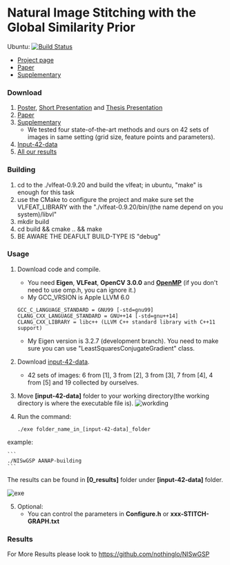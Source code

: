 # Natural Image Stitching with the Global Similarity Prior

Ubuntu:
[![Build Status](https://www.travis-ci.org/Yannnnnnnnnnnn/NISwGSP.svg?branch=master)](https://www.travis-ci.org/Yannnnnnnnnnnn/NISwGSP)

- [Project page](http://www.cmlab.csie.ntu.edu.tw/project/stitching-wGSP/)
- [Paper](http://www.cmlab.csie.ntu.edu.tw/project/stitching-wGSP/ECCV-2016-NISwGSP.pdf)
- [Supplementary](http://www.cmlab.csie.ntu.edu.tw/project/stitching-wGSP/ECCV-2016-NISwGSP-supplementary-material.pdf)

### Download
1. [Poster](http://www.cmlab.csie.ntu.edu.tw/project/stitching-wGSP/Poster.pdf), [Short Presentation](http://www.cmlab.csie.ntu.edu.tw/project/stitching-wGSP/Short-Presentation.pdf) and [Thesis Presentation](http://www.cmlab.csie.ntu.edu.tw/project/stitching-wGSP/Thesis-Presentation.pdf)
2. [Paper](http://www.cmlab.csie.ntu.edu.tw/project/stitching-wGSP/ECCV-2016-NISwGSP.pdf)
3. [Supplementary](http://www.cmlab.csie.ntu.edu.tw/project/stitching-wGSP/ECCV-2016-NISwGSP-supplementary-material.pdf)
	* We tested four state-of-the-art methods and ours on 42 sets of images in same setting (grid size, feature points and parameters).
4. [Input-42-data](http://www.cmlab.csie.ntu.edu.tw/project/stitching-wGSP/input-42-data.zip)
5. [All our results](http://www.cmlab.csie.ntu.edu.tw/project/stitching-wGSP/0_results.zip)

### Building
1. cd to the ./vlfeat-0.9.20 and build the vlfeat; in ubuntu, "make" is enough for this task
2. use the CMake to configure the project and make sure set the VLFEAT_LIBRARY with the "./vlfeat-0.9.20/bin/(the name depend on you system)/libvl"
3. mkdir build 
4. cd build && cmake .. && make 
5. BE AWARE THE DEAFULT BUILD-TYPE IS "debug"

### Usage
1. Download code and compile.
	* You need **Eigen**, **VLFeat**, **OpenCV 3.0.0** and [**OpenMP**](https://github.com/nothinglo/NISwGSP/issues/8) (if you don't need to use omp.h, you can ignore it.)
	* My GCC_VRSION is Apple LLVM 6.0
	```
	GCC_C_LANGUAGE_STANDARD = GNU99 [-std=gnu99]
	CLANG_CXX_LANGUAGE_STANDARD = GNU++14 [-std=gnu++14]
	CLANG_CXX_LIBRARY = libc++ (LLVM C++ standard library with C++11 support)
	```
	* My Eigen version is 3.2.7 (development branch). You need to make sure you can use "LeastSquaresConjugateGradient" class.
	
2. Download [input-42-data](http://www.cmlab.csie.ntu.edu.tw/project/stitching-wGSP/input-42-data.zip). 
	* 42 sets of images: 6 from [1], 3 from [2], 3 from [3], 7 from [4], 4 from [5] and 19 collected by ourselves.
	
3. Move **[input-42-data]** folder to your working directory(the working directory is where the executable file is).
![workding](https://github.com/Yannnnnnnnnnnn/NISwGSP/blob/master/UglyMan_NISwGSP_Stitching/UglyMan_NISwGSP_Stitching/Screenshot%20from%202017-12-27%2022-27-39.bmp)
4. Run the command:

	```
	./exe folder_name_in_[input-42-data]_folder
	```
  example:
  
  	```
	./NISwGSP AANAP-building
	```
	
The results can be found in **[0_results]** folder under **[input-42-data]** folder.




![exe](https://github.com/Yannnnnnnnnnnn/NISwGSP/blob/master/UglyMan_NISwGSP_Stitching/UglyMan_NISwGSP_Stitching/Screenshot%20from%202017-12-27%2022-28-08.bmp)


5. Optional:
	* You can control the parameters in **Configure.h** or **xxx-STITCH-GRAPH.txt**

### Results
For More Results please look to https://github.com/nothinglo/NISwGSP

